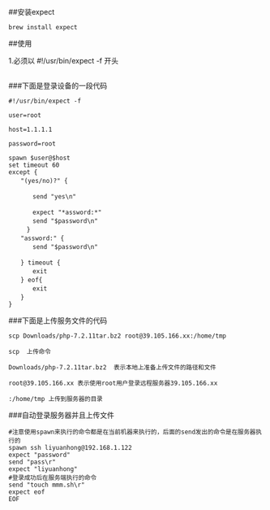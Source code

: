 
##安装expect
```
brew install expect
```
##使用

1.必须以  #!/usr/bin/expect -f  开头

##

###下面是登录设备的一段代码
```
#!/usr/bin/expect -f

user=root

host=1.1.1.1

password=root

spawn $user@$host
set timeout 60
except {
　　"(yes/no)?" {

　　　　send "yes\n"

　　　　expect "*assword:*"
　　　　send "$password\n"
　　　}
　　"assword:" {
　　　　send "$password\n"

　　} timeout {
　　　　exit
　　} eof{
　　　　exit
　　}
}
```

###下面是上传服务文件的代码

```
scp Downloads/php-7.2.11tar.bz2 root@39.105.166.xx:/home/tmp

scp  上传命令

Downloads/php-7.2.11tar.bz2  表示本地上准备上传文件的路径和文件

root@39.105.166.xx 表示使用root用户登录远程服务器39.105.166.xx

:/home/tmp 上传到服务器的目录

```

###自动登录服务器并且上传文件

```
#注意使用spawn来执行的命令都是在当前机器来执行的，后面的send发出的命令是在服务器执行的
spawn ssh liyuanhong@192.168.1.122
expect "password"
send "pass\r"
expect "liyuanhong"
#登录成功后在服务端执行的命令
send "touch mmm.sh\r"
expect eof
EOF
```